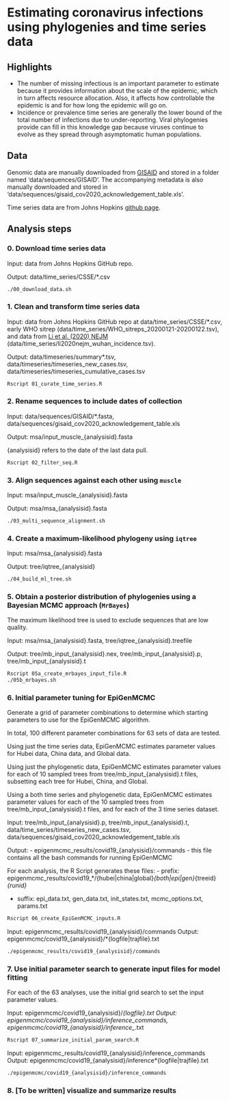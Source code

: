Estimating coronavirus infections using phylogenies and time series data
================

## Highlights

  - The number of missing infectious is an important parameter to
    estimate because it provides information about the scale of the
    epidemic, which in turn affects resource allocation. Also, it
    affects how controllable the epidemic is and for how long the
    epidemic will go on.
  - Incidence or prevalence time series are generally the lower bound of
    the total number of infections due to under-reporting. Viral
    phylogenies provide can fill in this knowledge gap because viruses
    continue to evolve as they spread through asymptomatic human
    populations.

## Data

Genomic data are manually downloaded from
[GISAID](https://www.gisaid.org/) and stored in a folder named
‘data/sequences/GISAID’. The accompanying metadata is also manually
downloaded and stored in
‘data/sequences/gisaid\_cov2020\_acknowledgement\_table.xls’.

Time series data are from Johns Hopkins [github
page](https://github.com/CSSEGISandData/COVID-19/tree/master/csse_covid_19_data).

## Analysis steps

### 0\. Download time series data

Input: data from Johns Hopkins GitHub repo.

Output: data/time\_series/CSSE/\*.csv

``` bash
./00_download_data.sh
```

### 1\. Clean and transform time series data

Input: data from Johns Hopkins GitHub repo at
data/time\_series/CSSE/\*.csv, early WHO sitrep
(data/time\_series/WHO\_sitreps\_20200121-20200122.tsv), and data from
[Li et al. (2020)
NEJM](https://www.nejm.org/doi/full/10.1056/NEJMoa2001316)
(data/time\_series/li2020nejm\_wuhan\_incidence.tsv).

Output: data/timeseries/summary\*.tsv,
data/timeseries/timeseries\_new\_cases.tsv,
data/timeseries/timeseries\_cumulative\_cases.tsv

``` bash
Rscript 01_curate_time_series.R
```

### 2\. Rename sequences to include dates of collection

Input: data/sequences/GISAID/\*.fasta,
data/sequences/gisaid\_cov2020\_acknowledgement\_table.xls

Output: msa/input\_muscle\_{analysisid}.fasta

{analysisid} refers to the date of the last data pull.

``` bash
Rscript 02_filter_seq.R
```

### 3\. Align sequences against each other using `muscle`

Input: msa/input\_muscle\_{analysisid}.fasta

Output: msa/msa\_{analysisid}.fasta

``` bash
./03_multi_sequence_alignment.sh
```

### 4\. Create a maximum-likelihood phylogeny using `iqtree`

Input: msa/msa\_{analysisid}.fasta

Output:
tree/iqtree\_{analysisid}

``` bash
./04_build_ml_tree.sh
```

### 5\. Obtain a posterior distribution of phylogenies using a Bayesian MCMC approach (`MrBayes`)

The maximum likelihood tree is used to exclude sequences that are low
quality.

Input: msa/msa\_{analysisid}.fasta, tree/iqtree\_{analysisid}.treefile

Output: tree/mb\_input\_{analysisid}.nex,
tree/mb\_input\_{analysisid}.p, tree/mb\_input\_{analysisid}.t

``` bash
Rscript 05a_create_mrbayes_input_file.R
./05b_mrbayes.sh
```

### 6\. Initial parameter tuning for EpiGenMCMC

Generate a grid of parameter combinations to determine which starting
parameters to use for the EpiGenMCMC algorithm.

In total, 100 different parameter combinations for 63 sets of data are
tested.

Using just the time series data, EpiGenMCMC estimates parameter values
for Hubei data, China data, and Global data.

Using just the phylogenetic data, EpiGenMCMC estimates parameter values
for each of 10 sampled trees from tree/mb\_input\_{analysisid}.t files,
subsetting each tree for Hubei, China, and Global.

Using a both time series and phylogenetic data, EpiGenMCMC estimates
parameter values for each of the 10 sampled trees from
tree/mb\_input\_{analysisid}.t files, and for each of the 3 time series
dataset.

Input: tree/mb\_input\_{analysisid}.p, tree/mb\_input\_{analysisid}.t,
data/time\_series/timeseries\_new\_cases.tsv,
data/sequences/gisaid\_cov2020\_acknowledgement\_table.xls

Output: - epigenmcmc\_results/covid19\_{analysisid}/commands - this file
contains all the bash commands for running EpiGenMCMC

For each analysis, the R Script generates these files: - prefix:
epigenmcmc\_results/covid19\_\*/{hubei|china|global}*{both|epi|gen}*{treeid}*{runid}*
- suffix: epi\_data.txt, gen\_data.txt, init\_states.txt,
mcmc\_options.txt, params.txt

``` bash
Rscript 06_create_EpiGenMCMC_inputs.R
```

Input: epigenmcmc\_results/covid19\_{analysisid}/commands Output:
epigenmcmc/covid19\_{analysisid}/\*{logfile|trajfile}.txt

``` bash
./epigenmcmc_results/covid19_{analysisid}/commands
```

### 7\. Use initial parameter search to generate input files for model fitting

For each of the 63 analyses, use the initial grid search to set the
input parameter values.

Input: epigenmcmc/covid19\_{analysisid}/*{logfile}.txt Output:
epigenmcmc/covid19\_{analysisid}/inference\_commands,
epigenmcmc/covid19\_{analysisid}/inference\_*.txt

``` bash
Rscript 07_summarize_initial_param_search.R
```

Input: epigenmcmc\_results/covid19\_{analysisid}/inference\_commands
Output:
epigenmcmc/covid19\_{analysisid}/inference\*{logfile|trajfile}.txt

``` bash
./epigenmcmc/covid19_{analysisid}/inference_commands
```

### 8\. \[To be written\] visualize and summarize results
